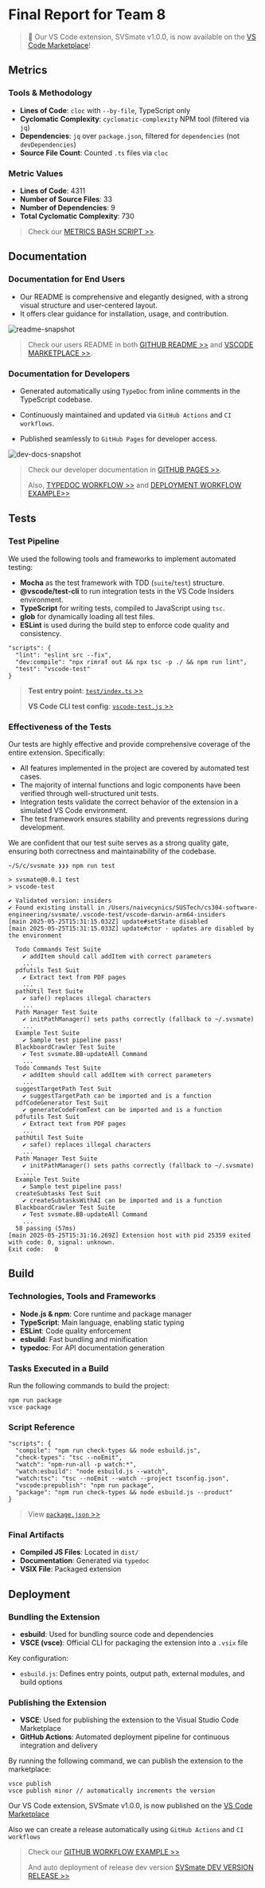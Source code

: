 # Final Report for Team 8

> 🚀  Our VS Code extension, SVSmate v1.0.0, is now available on the [VS Code Marketplace](https://marketplace.visualstudio.com/items?itemName=naivecynics.svsmate)!

## Metrics

### Tools & Methodology

* **Lines of Code**: `cloc` with `--by-file`, TypeScript only
* **Cyclomatic Complexity**: `cyclomatic-complexity` NPM tool (filtered via `jq`)
* **Dependencies**: `jq` over `package.json`, filtered for `dependencies` (not `devDependencies`)
* **Source File Count**: Counted `.ts` files via `cloc`

### Metric Values

* **Lines of Code**: 4311
* **Number of Source Files**: 33
* **Number of Dependencies**: 9
* **Total Cyclomatic Complexity**: 730

> Check our [METRICS BASH SCRIPT >>](https://github.com/naivecynics/SVSmate/blob/main/src/test/metrics.sh).

## Documentation

### Documentation for End Users

* Our README is comprehensive and elegantly designed, with a strong visual structure and user-centered layout. 
* It offers clear guidance for installation, usage, and contribution.

![readme-snapshot](./figures/readme.png)

> Check our users README in both [GITHUB README >>](https://github.com/naivecynics/SVSmate) and [VSCODE MARKETPLACE >>](https://marketplace.visualstudio.com/items?itemName=naivecynics.svsmate).

### Documentation for Developers


* Generated automatically using `TypeDoc` from inline comments in the TypeScript codebase.

* Continuously maintained and updated via `GitHub Actions` and `CI workflows`.

* Published seamlessly to `GitHub Pages` for developer access.

![dev-docs-snapshot](./figures/devdoc.png)

> Check our developer documentation in [GITHUB PAGES >>](https://naivecynics.github.io/SVSmate/).
>
> Also, [TYPEDOC WORKFLOW >>](https://github.com/naivecynics/SVSmate/blob/main/.github/workflows/typedoc.yml) and [DEPLOYMENT WORKFLOW EXAMPLE>>](https://github.com/naivecynics/SVSmate/actions/runs/15238402395)

## Tests

### Test Pipeline

We used the following tools and frameworks to implement automated testing:

- **Mocha** as the test framework with TDD (`suite`/`test`) structure.
- **@vscode/test-cli** to run integration tests in the VS Code Insiders environment.
- **TypeScript** for writing tests, compiled to JavaScript using `tsc`.
- **glob** for dynamically loading all test files.
- **ESLint** is used during the build step to enforce code quality and consistency.

```
"scripts": {
  "lint": "eslint src --fix",
  "dev:compile": "npx rimraf out && npx tsc -p ./ && npm run lint",
  "test": "vscode-test"
}
```

> **Test entry point**: [`test/index.ts` >>](https://github.com/naivecynics/SVSmate/blob/main/src/test/runTest.ts) 
>
> **VS Code CLI test config**: [`vscode-test.js` >>](https://github.com/naivecynics/SVSmate/blob/main/.vscode-test.js)


### Effectiveness of the Tests

Our tests are highly effective and provide comprehensive coverage of the entire extension. Specifically:

- All features implemented in the project are covered by automated test cases.
- The majority of internal functions and logic components have been verified through well-structured unit tests.
- Integration tests validate the correct behavior of the extension in a simulated VS Code environment.
- The test framework ensures stability and prevents regressions during development.

We are confident that our test suite serves as a strong quality gate, ensuring both correctness and maintainability of the codebase.

```
~/S/c/svsmate ❯❯❯ npm run test   

> svsmate@0.0.1 test
> vscode-test

✔ Validated version: insiders
✔ Found existing install in /Users/naivecynics/SUSTech/cs304-software-engineering/svsmate/.vscode-test/vscode-darwin-arm64-insiders
[main 2025-05-25T15:31:15.032Z] update#setState disabled
[main 2025-05-25T15:31:15.033Z] update#ctor - updates are disabled by the environment

  Todo Commands Test Suite
    ✔ addItem should call addItem with correct parameters
    ...
  pdfutils Test Suit
    ✔ Extract text from PDF pages
    ...
  pathUtil Test Suite
    ✔ safe() replaces illegal characters
    ...
  Path Manager Test Suite
    ✔ initPathManager() sets paths correctly (fallback to ~/.svsmate)
    ...
  Example Test Suite
    ✔ Sample test pipeline pass!
  BlackboardCrawler Test Suite
    ✔ Test svsmate.BB-updateAll Command
    ...
  Todo Commands Test Suite
    ✔ addItem should call addItem with correct parameters
    ...
  suggestTargetPath Test Suit
    ✔ suggestTargetPath can be imported and is a function
  pdfCodeGenerator Test Suit
    ✔ generateCodeFromText can be imported and is a function
  pdfutils Test Suit
    ✔ Extract text from PDF pages
    ...
  pathUtil Test Suite
    ✔ safe() replaces illegal characters
    ...
  Path Manager Test Suite
    ✔ initPathManager() sets paths correctly (fallback to ~/.svsmate)
    ...
  Example Test Suite
    ✔ Sample test pipeline pass!
  createSubtasks Test Suit
    ✔ createSubtasksWithAI can be imported and is a function
  BlackboardCrawler Test Suite
    ✔ Test svsmate.BB-updateAll Command
    ...
  58 passing (57ms)
[main 2025-05-25T15:31:16.269Z] Extension host with pid 25359 exited with code: 0, signal: unknown.
Exit code:   0

```

## Build

### Technologies, Tools and Frameworks

* **Node.js & npm**: Core runtime and package manager
* **TypeScript**: Main language, enabling static typing
* **ESLint**: Code quality enforcement
* **esbuild**: Fast bundling and minification
* **typedoc**: For API documentation generation

### Tasks Executed in a Build

Run the following commands to build the project:

```
npm run package
vsce package
```

### Script Reference

```
"scripts": {
  "compile": "npm run check-types && node esbuild.js",
  "check-types": "tsc --noEmit",
  "watch": "npm-run-all -p watch:*",
  "watch:esbuild": "node esbuild.js --watch",
  "watch:tsc": "tsc --noEmit --watch --project tsconfig.json",
  "vscode:prepublish": "npm run package",
  "package": "npm run check-types && node esbuild.js --product"
}
```

> View [`package.json` >>](https://github.com/naivecynics/SVSmate/blob/main/package.json)


### Final Artifacts

* **Compiled JS Files**: Located in `dist/`
* **Documentation**: Generated via `typedoc`
* **VSIX File**: Packaged extension

## Deployment

### Bundling the Extension

* **esbuild**: Used for bundling source code and dependencies
* **VSCE (vsce)**: Official CLI for packaging the extension into a `.vsix` file

Key configuration:

* `esbuild.js`: Defines entry points, output path, external modules, and build options

### Publishing the Extension

* **VSCE**: Used for publishing the extension to the Visual Studio Code Marketplace
* **GitHub Actions**: Automated deployment pipeline for continuous integration and delivery

By running the following command, we can publish the extension to the marketplace:

```
vsce publish
vsce publish minor // automatically increments the version
```

Our VS Code extension, SVSmate v1.0.0, is now published on the [VS Code Marketplace](https://marketplace.visualstudio.com/items?itemName=naivecynics.svsmate)

Also we can create a release automatically using `GitHub Actions` and `CI workflows`

> Check our [GITHUB WORKFLOW EXAMPLE >>](https://github.com/sustech-cs304/team-project-25spring-8/actions/runs/15238197800)
>
> And auto deployment of release dev version [SVSmate DEV VERSION RELEASE >>](https://github.com/sustech-cs304/team-project-25spring-8/releases)
